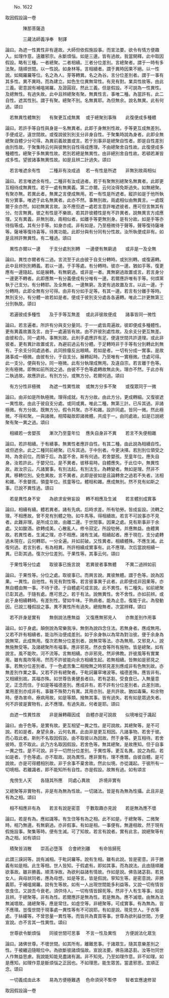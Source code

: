 ﻿　　No. 1622

取因假設論一卷

　　　　陳那菩薩造


　　　　三藏法師義凈奉　制譯


論曰。為遮一性異性非有邊故。大師但依假施設事。而宣法要。欲令有情方便趣入。如理作意。遠離邪宗。永斷煩惱。如是三邊。皆有過故。我當開釋。此中取因假設。略有三種。一者總聚。二者相續。三者分位差別。言總聚者。謂于一時有多法聚。隨順世間。以一性說。如身林等。言相續者。謂于異時因果不絕。以一性說。如羯羅羅等位。名之為人。芽等轉異。名之為谷。言分位差別者。謂于一事有其多性。異不異時。而為建立。如色生位異無常性。有見有對。業具性故等。由此三義。密意說有補嗢揭羅。及證圓寂。然此三義。但是假設。不可說為一性異性。及總無性。有過失故。此中且辨總聚有聚。無異性言。事唯二種。為當許有。此二自性。遮其性別。謂于有聚。總聚不別。名無異耶。為但無余。說名無異。此有何過。頌曰

　若無異性體無別　　有聚更互成無異
　或于總聚別事殊　　此復便成多種體　

論曰。若許手等自性與身是一名無異者。此即于身無別性故。手等更互成無差別。手便成足。違世間故。或復說彼別別支分非身自性。于聚集時說為身者。此即全無總聚自體少分可得。為異前義故置或言。若于別事非是總聚自性者。即是自性差別由別性故。于聚集時云何與彼無別自性得成應理。不由總聚舍自性故。此復便成多種體性。總聚于多無異性故。若別若總是無異性。由非總別舍自性故。若頓若漸皆成多性。望彼諸事無異性故。如是且辨二計過失。頌曰

　若言唯遮余有性　　二種非有汝成過
　若一有性是所遮　　非無別故兩相似　

論曰。若言唯遮余有性。二種非有汝成過者。若于有聚無別總聚名無異者。此即更互相待成無異性。若于一處有無異義。第二亦爾。云何汝得免斯過失。如無總聚。有聚亦無。若異此者。無異之言便成無用。若一有性是所遮者。縱許如是于他所執有分實事。唯遮于此名無異者。此亦不然。事無別故。兩處相似由無異言。一處既爾于余亦然。如初無異言故。汝不應但遮一處若言意許唯遮彼者。應可但言無其有分。勿言無異。彼之有性是不樂故。若其許彼體性是有不許異者。說無異言方成應理。又有異義。非無別故。兩相似者。如離手等更無別身。是有分故。如是手等亦待指等成。其有分手等。如身亦成。非有如是。乃至極微待于聲等。聲等復待薩埵等。薩埵等復待喜等。待異功能。此即分與有分同有分性故。汝所執便成非有。如是且辨許無異性。有二種過。頌曰

　異性亦爾以一邊　　于支分處別別轉
　一邊便有無窮過　　或非是一及全無　

論曰。異性亦爾者有二過。言流至于此由彼于自支分轉時。或別別轉。或復遍轉。此中且辨別別轉義。若以一邊。于手等處。有分轉時。彼亦一邊。猶如手等。復更應有一邊隨起。如是展轉。有無窮過。或非是一者。異無窮過故置或言。若言身分一邊更不轉者。此即應無一有分義便成有分唯有一邊。若爾應許唯有手等。何煩黨執于己支分。有分轉耶。及全無者。一邊無窮。及更有過故置及言。以此一邊。于分轉時。此即全無有分可得。由非有分如手足等。有其一邊。若言有分離手等時。無別支分。有分體一故若如是者。便成于彼別支分處各各遍轉。唯此二計更無第三分別執故。頌曰

　若遍彼成多種性　　及于手等互無差
　或此非彼故便成　　諸事皆同一微性　

論曰。若言遍者。所許有分與支分量同。于一一處皆周遍故。彼即便成多種體性。更有異義故置及言。由于一處遍皆有故。由不許彼別處性故。及余支分更互無差。由彼和合。同一處時。事無別故。此則手處應許有足。便違世間共許道理。或此非彼者。更有異計故置或言。為避前過云有分體。于足轉時非于手等有分別轉此則無有。于余支分同處過者。此同捺癭反出眼睛。若如是者。一切有分成一實事。是故諸事成一極微。由彼有分。于自支分。展轉起時。乃至唯有一實極微。住處可得。此一支分。便與有分。同一極微。此有分執理成無用。及違自宗。若言離于色等。別有極微。即無如前所說之過。由彼不于色等處轉故無此失。理亦不然。于此亦有二執過故。故應許此。有別方分。或無方分。若爾何過。頌曰

　有方分性非極微　　為遮一性異性故
　或無方分多不聚　　或復眾同于一微　

論曰。由非如是所執極微。理得成就。有方分故。由此方分。更成轉細。又復彼遮一異性故。由此于彼自支分處。或同或異。唯此二種。無第三計。已斥其過。非諸極微。有方分故。既無方分。假令共聚。亦不和雜。設許同處。皆同一微。然此極微。不得和聚。一與諸微。相障礙故即諸微體。共成于一。由同處故。如是已說總聚有聚一異之過。頌曰

　相續若一舍嬰孩　　漸次乃至童年位
　應失自身非不異　　若言不失便相雜　

論曰。若許相續。于有續事。無異性者應許自性。有其二種。由此說為相續自性。或但遮余。此之二種同前總聚。已斥其過。于中別者。今更決擇。若別別位領受之時。為舍前位。而領于后。為當不舍。斯有何過。若舍嬰孩。至童年位。應失自身。汝若許此。于嬰兒位。是不異者。彼移易時。自體應失。于此位中。無異性故。故汝宗云。凡諸實事。有別法起。有別法生。為轉變者。無如是理。然非不異。移轉位別。安危異故。言不異者。此即是彼如是且論轉舍之過若不失者。法相和雜。不舍嬰孩。領童年位。孩童等位。體相和雜。應成無別。然不見有如斯之事。已說不異性過。頌曰

　若是異性身不安　　為欲求安勞妄設
　轉不相應及生滅　　若言體別成實事　

論曰。相續有續。體若異者。諸有先病。后時求差。所有劬勞。皆成妄設。流轉之理。不相應故。曾不見有別體之物。如牛馬等。得相續故。若言不可說事亦不見者。此難非理。是所成立故。由離二邊。于世間事。因果之處。見有斯事非于余處。又如酸酒。欲轉成美。心散亂人。修令寂定。所設劬勞。并應無益。由體異故。若異性者。生滅之理。亦不相應。諸有生滅。相續起者。應于現在。支分處轉過未現在。云何轉耶。一分全遍。并如前破。又性異者。相續體殊。不應生滅。此復何過。若言別者。有為相異。所許相續成實事有。此不應理。次后當說相續一異。已彰其過。復次分位差別。于果性等。其事云何。頌曰

　于果性等分位處　　取彼事已施言說
　若異彼者事無體　　不異二過辨如前　

論曰。于果性等。分位之處。取彼事已。而興言說。異彼無體。謂于色等。說為因果。一異性。自他性。有見有對性等。若言彼事異于此者。此即便成非因果等。亦無自體由無一事。不待于德。于自體處可成言說。此不異性。有二種失。如前總聚已彰其過。于隨有處。應可思之。若于有法。說無異性。舍不舍性。亦如前辨。或此于身相續轉時。有差別性。譬如牛味。于熱病者。能為止息。復能于此。為發動因。已說三種假設之事。異不異性所有過失。總撥無者。次當辨釋。頌曰

　若不許身是實有　　無倒說法應無益
　又復應無邪見人　　亦無差別作用事　

論曰。如于身處。顛倒說為常樂我凈。無倒為說四念住法。若無身者。應成無用。又若不許有相續者。能治所治便成差別。如于余身執以為常為對治彼。便于余身為說無常。此成無用。復次若無分位差別者。說無常等法。亦為無用。又邪見人。說無施無受等。及諸總聚所有福事。應非邪見。然衣食等所有施物。皆是總聚。如有說言。風不能吹。河不流等。言無相續。亦非邪見。然非佛教。許彼風等有實業用。雖有風吹等用。然而不許彼能向余方相續生起。若無相續。皆無如是邪見之事。若無分位差別者。于一色處苦集二相撥無之時邪見差別應成非有色無別故。亦無差別作業之事。又若不許有總聚者。于毗訶羅窣堵波等。福德差殊。應皆非有。又相續別故。其福亦殊。如世尊告勇健長者曰。若有苾芻。受食食已。入無量意定。正念而住。于如是等福德差別。應成非有。若不許有分位差別者。此差別故。業用差別亦成非有。事雖不殊勢力有異。其用亦別。是共許故。猶如毒藥。和余物時。便為害命。療病用故。如是等類。撥無其事。皆有過失。若有如是眾過失者。何不許彼是實物有。此不應理。有過失故。何者是耶。頌曰

　由遮一性異性故　　非是展轉藉因成
　自體亦是可說故　　似境唯從于識起　

論曰。由于色等。是實有故。更互相望一異之性。是可說故。其總聚等。是不可說。若如是者。身望余身。云何名異。此由非是更互相因。凡諸事物。若舍于彼。而心取此者。斯則不名取因假設。由不取彼以為因故。然于身等。更互相待。若舍彼時。意不取此。此乃方名取因假設。若舍色等。無其總聚。是故應知。但于自事一異之性。是不可說。非于一切然分位差別。于異性等。更互名異。說之為假。若如是者。于色等處。亦不取故。說為異性。應非實有。理不應爾。由彼自體。是可說故。亦是可得體相別故。非于余事不棄舍故。然此似境。亦從識起。于彼所有一切境相。若離識者。即不能知所有自性。亦是假設。故無有過。如有頌言

　鬼傍生人天　　各隨其所應
　同處心異故　　許境非實有　

又總聚等非實物有。非是有為無為性故。一切諸法。皆是有為無為性攝。此且非是有為之相。頌曰

　相不相應非有為　　若言有說是密意
　于數取趣亦見說　　若是無為應不壞　

論曰。若是有為。應如識等。有生住等有為之相。此不如是。于總聚等。二微聚時。相乃無邊。有無窮過。亦非假事。有如是相。一事便有。無邊相故。然于現有假施設事。聚集等時。便有生滅。可了知故。若言有說者。實有此言。說總聚等有為之相。如有頌曰

　積聚皆消散　　崇高必墮落
　合會終別離　　有命皆歸死　

此謂三謨訶等。說有滅相。于毗訶羅等。說有生相。雖有此說。皆是密意。非于勝義有如是相。此生等相。世人皆知。于假處有。即如其事。而為說法。此由隨順離欲事故。雖非勝義。順清凈故。為欲利益諸有情故。作如是說。佛告諸苾芻。若見女人。與母狀同者。應為母想。如是等言。皆是假說。寧知生等。是密意說。非勝義耶。于補嗢揭羅。說有生等故。如有一人出現世間能多利益等。又說一切有情皆依食住。又說吾今衰老。須供侍人。一切有情皆歸死等。然非于人有生等事。如是且辨。于總聚等。非有為性。若爾應許是無為性。若是無為。應不滅壞。由無為法無滅壞故。諸總聚等。應是常住。如虛空等。非總聚等。可成實事。有為無為。皆不應理。豈復世間于現事處一異性等有不可說耶。有如是說。現見世人。于衣等處。于絲縷等。不曾思量一異性等。而皆共為賣買等事。世尊為欲利益世間。方便宣說。亦不言其一性異性。頌曰

　世尊欲令斷煩惱　　同彼世間可思事
　不言一性及異性　　方便說法化眾生　

論曰。諸佛世尊。不壞世間。如其所有。離難思事。于諸眾生。隨其意樂差別之性。于被纏迫隨眠位中。為欲斷彼諸煩惱故。宣說法要。佛告諸苾芻。汝等勿同世人作無益思慮。我說能知能見盡諸有漏。非不知見。乃至如理作意。非不如理。如是應知。如理作意是斷煩惱之正因也。不如理思。能生眾苦。當遣邪思。宜順正念。頌曰

　一切義成由此本　　易為方便極難遇
　色命須臾不暫停　　智者宜應速修習　

取因假設論一卷

